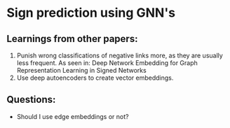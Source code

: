 # Sign prediction using GNN's

## Learnings from other papers:

1. Punish wrong classifications of negative links more, as they are usually less frequent. As seen in: Deep Network Embedding for Graph Representation Learning in Signed Networks
2. Use deep autoencoders to create vector embeddings. 


## Questions:

- Should I use edge embeddings or not?

